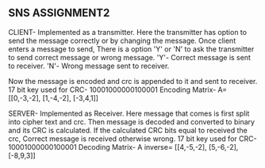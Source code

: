 ## SNS ASSIGNMENT2
CLIENT-
 Implemented as a transmitter. Here the transmitter has option to send the message correctly or by changing the message.
Once client enters a message to send, There is a option 'Y' or 'N' to ask the transmitter to send correct message or wrong message.
'Y'- Correct message is sent to receiver.
'N'- Wrong message sent to receiver.

Now the message is encoded and crc is appended to it and sent to receiver.
17 bit key used for CRC-
10001000000100001
Encoding Matrix- A=
[[0,-3,-2],
[1,-4,-2],
[-3,4,1]]

SERVER-
Implemented as Receiver. Here message that comes is first split into cipher text and crc. Then message is decoded and converted to binary and its CRC is calculated. If the calculated CRC bits equal to received the crc, Correct message is received otherwise wrong.
17 bit key used for CRC-
10001000000100001
Decoding Matrix- A inverse=
[[4,-5,-2],
[5,-6,-2],
[-8,9,3]]